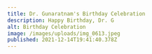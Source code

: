 ```yaml
---
title: Dr. Gunaratnam's Birthday Celebration
description: Happy Birthday, Dr. G
alt: Birthday Celebration
image: /images/uploads/img_0613.jpeg
published: 2021-12-14T19:41:40.378Z
---
```

